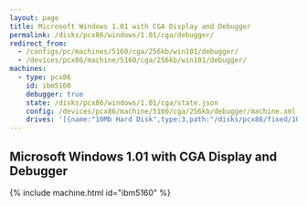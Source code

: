 ```yaml
---
layout: page
title: Microsoft Windows 1.01 with CGA Display and Debugger
permalink: /disks/pcx86/windows/1.01/cga/debugger/
redirect_from:
  - /configs/pc/machines/5160/cga/256kb/win101/debugger/
  - /devices/pcx86/machine/5160/cga/256kb/win101/debugger/
machines:
  - type: pcx86
    id: ibm5160
    debugger: true
    state: /disks/pcx86/windows/1.01/cga/state.json
    config: /devices/pcx86/machine/5160/cga/256kb/debugger/machine.xml
    drives: '[{name:"10Mb Hard Disk",type:3,path:"/disks/pcx86/fixed/10mb/PCDOS200-WIN101-CGA.json"}]'
---
```


Microsoft Windows 1.01 with CGA Display and Debugger
----------------------------------------------------

{% include machine.html id="ibm5160" %}
